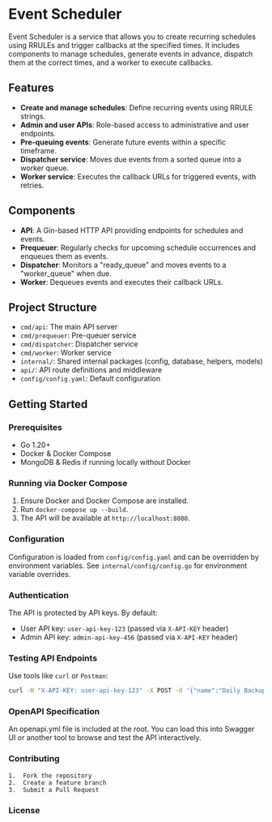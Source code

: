 # Event Scheduler

Event Scheduler is a service that allows you to create recurring schedules using RRULEs and trigger callbacks at the specified times. It includes components to manage schedules, generate events in advance, dispatch them at the correct times, and a worker to execute callbacks.

## Features

- **Create and manage schedules**: Define recurring events using RRULE strings.
- **Admin and user APIs**: Role-based access to administrative and user endpoints.
- **Pre-queuing events**: Generate future events within a specific timeframe.
- **Dispatcher service**: Moves due events from a sorted queue into a worker queue.
- **Worker service**: Executes the callback URLs for triggered events, with retries.

## Components

- **API**: A Gin-based HTTP API providing endpoints for schedules and events.
- **Prequeuer**: Regularly checks for upcoming schedule occurrences and enqueues them as events.
- **Dispatcher**: Monitors a "ready_queue" and moves events to a "worker_queue" when due.
- **Worker**: Dequeues events and executes their callback URLs.

## Project Structure

- `cmd/api`: The main API server
- `cmd/prequeuer`: Pre-queuer service
- `cmd/dispatcher`: Dispatcher service
- `cmd/worker`: Worker service
- `internal/`: Shared internal packages (config, database, helpers, models)
- `api/`: API route definitions and middleware
- `config/config.yaml`: Default configuration

## Getting Started

### Prerequisites
- Go 1.20+
- Docker & Docker Compose
- MongoDB & Redis if running locally without Docker

### Running via Docker Compose

1. Ensure Docker and Docker Compose are installed.
2. Run `docker-compose up --build`.
3. The API will be available at `http://localhost:8080`.

### Configuration
Configuration is loaded from `config/config.yaml` and can be overridden by environment variables. See `internal/config/config.go` for environment variable overrides.

### Authentication
The API is protected by API keys. By default:
- User API key: `user-api-key-123` (passed via `X-API-KEY` header)
- Admin API key: `admin-api-key-456` (passed via `X-API-KEY` header)

### Testing API Endpoints
Use tools like `curl` or `Postman`:
```bash
curl -H "X-API-KEY: user-api-key-123" -X POST -d '{"name":"Daily Backup","rrule":"FREQ=DAILY;INTERVAL=1","callback_url":"https://example.com/callback"}' http://localhost:8080/api/schedules
```


### OpenAPI Specification
An openapi.yml file is included at the root. You can load this into Swagger UI or another tool to browse and test the API interactively.

### Contributing
	1.	Fork the repository
	2.	Create a feature branch
	3.	Submit a Pull Request

### License
